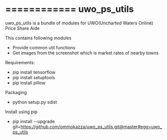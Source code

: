 ============
uwo_ps_utils
============

uwo_ps_utils is a bundle of modules for
UWO(Uncharted Waters Online) Price Share Aide

This contains following modules
  - Provide common util functions
  - Get images from the screenshot which is market rates of nearby towns

Requirements:
  - pip install tensorflow
  - pip install setuptools
  - pip install pillow

Packaging
  - python setup.py sdist

Install using pip
  - pip install --upgrade git+https://github.com/ommokazza/uwo_ps_utils.git@master#egg=uwo_ps_utils
